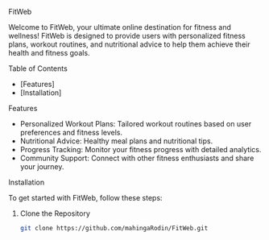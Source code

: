FitWeb

Welcome to FitWeb, your ultimate online destination for fitness and wellness! FitWeb is designed to provide users with personalized fitness plans, workout routines, and nutritional advice to help them achieve their health and fitness goals.
 
Table of Contents

- [Features]
- [Installation]

 Features

- Personalized Workout Plans: Tailored workout routines based on user preferences and fitness levels.
- Nutritional Advice: Healthy meal plans and nutritional tips.
- Progress Tracking: Monitor your fitness progress with detailed analytics.
- Community Support: Connect with other fitness enthusiasts and share your journey.

Installation

To get started with FitWeb, follow these steps:

1. Clone the Repository

   ```bash
   git clone https://github.com/mahingaRodin/FitWeb.git
